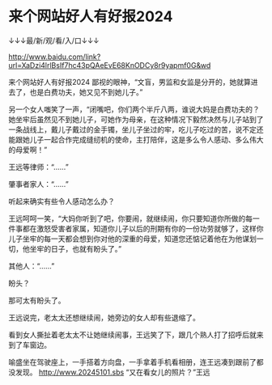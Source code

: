 # 来个网站好人有好报2024

↓↓↓最/新/观/看/入/口↓↓↓

http://www.baidu.com/link?url=XaDzi4lrlBsIf7hc43pQAeEvE68KnODCy8r9yapmf0G&wd

来个网站好人有好报2024
鄙视的眼神，“文盲，男监和女监是分开的，她就算进去了，也是白费功夫，她又见不到她儿子。”

另一个女人嗤笑了一声，“闭嘴吧，你们两个半斤八两，谁说大妈是白费功夫的？她坐牢后虽然见不到她儿子，可她作为母亲，在这种情况下毅然决然与儿子站到了一条战线上，戴儿子戴过的金手镯，坐儿子坐过的牢，吃儿子吃过的苦，说不定还能跟她儿子一起合作完成缝纫机的使命，主打陪伴，这是多么令人感动、多么伟大的母爱啊！”

王远等律师：“……”

肇事者家人：“……”

听起来确实有些令人感动怎么办？

王远呵呵一笑，“大妈你听到了吧，你要闹，就继续闹，你只要知道你所做的每一件事都在激怒受害者家属，知道你儿子以后的刑期有你的一份功劳就够了，这样你儿子坐牢的每一天都会想到你对他的深重的母爱，知道您还惦记着他在为他谋划一切，他坐牢的日子，也就有盼头了。”

其他人：“……”

盼头？

那可太有盼头了。

王远说完，老太太还想继续闹，她旁边的女人却有些退缩了。

看到女人撕扯着老太太不让她继续闹事，王远笑了下，跟几个熟人打了招呼后就来到了车窗边。

喻盛坐在驾驶座上，一手搭着方向盘，一手拿着手机看相册，连王远凑到跟前了都没发现。
http://www.20245101.sbs
“又在看女儿的照片？”王远

